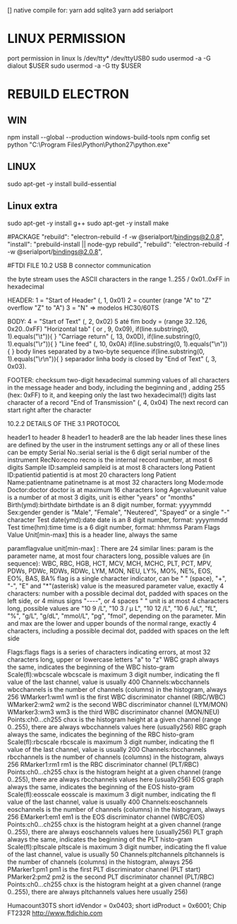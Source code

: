 [] native compile for:
yarn add sqlite3
yarn add serialport

# LINUX PERMISSION
port permission in linux
ls /dev/tty*
/dev/ttyUSB0
sudo usermod -a -G dialout $USER
sudo usermod -a -G tty $USER

# REBUILD ELECTRON
## WIN
npm install --global --production windows-build-tools
npm config set python "C:\\Program Files\\Python\\Python27\\python.exe"

## LINUX
sudo apt-get -y install build-essential

## Linux extra
sudo apt-get -y install g++
sudo apt-get -y install make


#PACKAGE
"rebuild": "electron-rebuild -f -w @serialport/bindings@2.0.8",
"install": "prebuild-install || node-gyp rebuild",
"rebuild": "electron-rebuild -f -w @serialport/bindings@2.0.8",




#FTDI FILE
10.2  USB B connector communication

the byte stream uses the ASCII characters in the range 1..255 / 0x01..0xFF in hexadecimal

HEADER:
1 = "Start of Header" (<SOH>, 1,  0x01)
2 = counter (range "A" to "Z" overflow "Z" to "A")
3 = "N" => modelos HC30/60TS


BODY:
4 = "Start of Text" (<STX>, 2, 0x02)
5 até fim body = (range 32..126,  0x20..0xFF)
	"Horizontal  tab"  (<HT>  or  <TAB>,  9,  0x09),	if(line.substring(0, 1).equals("\t")){ }
	"Carriage  return"  (<CR>, 13,  0x0D),  			if(line.substring(0, 1).equals("\r")){ }
	"Line  feed"  (<LF>,  10,  0x0A)					if(line.substring(0, 1).equals("\n")){ }
body lines separated by a two-byte sequence <CR><LF>    if(line.substring(0, 1).equals("\r\n")){ } separador linha
body is closed by "End of Text" (<ETX>, 3, 0x03).


FOOTER:
checksum  two-digit hexadecimal summing values of all characters in the message header and body, including the beginning <SOT> and <ETX>, adding 255 (hex: 0xFF) to it, and keeping only the last two hexadecimal(!) digits
last character of a record "End of Transmission" (<EOT>, 4, 0x04)
The next record can start right after the <EOT> character



10.2.2   DETAILS OF THE 3.1 PROTOCOL

header1 to header 8 header1 to header8 are the lab header lines these lines are defined by the user in the instrument settings any or all of these lines can be empty
Serial No.:<HT>serial serial is the 6 digit serial number of the instrument
RecNo:<HT>recno  recno is the internal record number, at most 6 digits
Sample ID:<HT>sampleid sampleid is at most 8 characters long
Patient ID:<HT>patientid patientid is at most 20 characters long
Patient Name:<HT>patientname   patinetname is at most 32 characters long
Mode:<HT>mode
Doctor:<HT>doctor doctor is at maximum 16 characters long
Age:<HT>value<HT>unit value is a number of at most 3 digits, unit is either "years" or "months"
Birth(ymd):<HT>birthdate birthdate is an 8 digit number, format: yyyymmdd
Sex:<HT>gender gender is "Male", "Female", "Neutered", "Spayed" or a single "-" character
Test date(ymd):<HT>date date is an 8 digit number, format: yyyymmdd
Test time(hm):<HT>time time is a 6 digit number, format: hhmmss
Param<HT> Flags<HT> Value<HT>  Unit<HT>[min-max] this is a header line, always the same


param<HT>flag<HT>value<HT> unit<HT>[min-max] :
There are 24 similar lines:
param is the parameter name, at most four characters long,
possible values are (in sequence): WBC, RBC, HGB, HCT, MCV,
MCH, MCHC, PLT, PCT, MPV, PDWs, PDWc, RDWs, RDWc,
LYM, MON, NEU, LY%, MO%, NE%, EOS, EO%, BAS, BA%
flag is a single character indicator, can be " " (space), "+", "-",
"E" and "*"(asterisk) value is the measured parameter value,
exactly 4 characters: number with a possible decimal dot,
padded with spaces on the left side, or 4 minus signs "----",
or 4 spaces " " unit is at most 4 characters long, possible
values are "10 9 /L", "10 3 / μ L", "10 12 /L", "10 6 /uL", "fL", "%", "g/L", "g/dL", "mmol/L", "pg", "fmol", depending on the
parameter. Min and max are the lower and upper bounds of
the normal range, exactly 4 characters, including a possible
decimal dot, padded with spaces on the left side



Flags:<HT>flags flags is a series of characters indicating errors, at most 32 characters long, upper or lowercase letters "a" to "z"
WBC graph  always the same, indicates the beginning of the WBC histo-gram
Scale(fl):<HT>wbcscale  wbcscale is maximum 3 digit number, indicating the fl value of the last channel, value is usually 400
Channels:<HT>wbcchannels  wbcchannels is the number of channels (columns) in the histogram, always 256
WMarker1:<HT>wm1  wm1 is the first WBC discriminator channel (RBC/WBC)
WMarker2:<HT>wm2  wm2 is the second WBC discriminator channel (LYM/MON)
WMarker3:<HT>wm3  wm3 is the third WBC discriminator channel (MON/NEU)
Points:<HT>ch0<HT>...<HT>ch255 chxx is the histogram height at a given channel (range 0..255), there are always wbcchannels values here (usually256)
RBC graph always the same, indicates the beginning of the RBC histo-gram
Scale(fl):<HT>rbcscale  rbcscale is maximum 3 digit number, indicating the fl value of the last channel, value is usually 200
Channels:<HT>rbcchannels rbcchannels is the number of channels (columns) in the histogram, always 256
RMarker1:<HT>rm1  rm1 is the RBC discriminator channel (PLT/RBC)
Points:<HT>ch0<HT>...<HT>ch255 chxx is the histogram height at a given channel (range 0..255), there are always rbcchannels values here (usually256)
EOS graph always the same, indicates the beginning of the EOS histo-gram
Scale(fl):<HT>eosscale  eosscale is maximum 3 digit number, indicating the fl value of the last channel, value is usually 400
Channels:<HT>eoschannels  eoschannels is the number of channels (columns) in the histogram, always 256
EMarker1:<HT>em1  em1 is the EOS discriminator channel (WBC/EOS)
Points:<HT>ch0<HT>...<HT>ch255 chxx is the histogram height at a given channel (range 0..255), there are always eoschannels values here (usually256)
PLT graph always the same, indicates the beginning of the PLT histo-gram
Scale(fl):<HT>pltscale pltscale is maximum 3 digit number, indicating the fl value of the last channel, value is usually 50
Channels:<HT>pltchannels pltchannels is the number of channels (columns) in the histogram, always 256
PMarker1:<HT>pm1 pm1 is the first PLT discriminator channel (PLT start)
PMarker2:<HT>pm2  pm2 is the second PLT discriminator channel (PLT/RBC)
Points:<HT>ch0<HT>...<HT>ch255 chxx is the histogram height at a given channel (range 0..255), there are always pltchannels values here usually 256)




Humacount30TS
short idVendor = 0x0403;
short idProduct = 0x6001;
Chip FT232R
http://www.ftdichip.com
